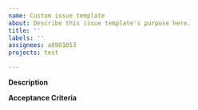 ```yaml
---
name: Custom issue template
about: Describe this issue template's purpose here.
title: ''
labels: ''
assignees: a8901053
projects: test

---
```


**Description**

**Acceptance Criteria**
